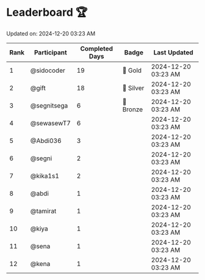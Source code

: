 # Leaderboard 🏆

Updated on: 2024-12-20 03:23 AM

| Rank | Participant       | Completed Days | Badge      | Last Updated         |
|------|-------------------|----------------|------------|----------------------|
| 1    | @sidocoder        | 19             | 🏅 Gold     | 2024-12-20 03:23 AM |
| 2    | @gift             | 18             | 🥈 Silver   | 2024-12-20 03:23 AM |
| 3    | @segnitsega       | 6              | 🥉 Bronze   | 2024-12-20 03:23 AM |
| 4    | @sewasewT7        | 6              |            | 2024-12-20 03:23 AM |
| 5    | @Abdi036          | 3              |            | 2024-12-20 03:23 AM |
| 6    | @segni            | 2              |            | 2024-12-20 03:23 AM |
| 7    | @kika1s1          | 2              |            | 2024-12-20 03:23 AM |
| 8    | @abdi             | 1              |            | 2024-12-20 03:23 AM |
| 9    | @tamirat          | 1              |            | 2024-12-20 03:23 AM |
| 10   | @kiya             | 1              |            | 2024-12-20 03:23 AM |
| 11   | @sena             | 1              |            | 2024-12-20 03:23 AM |
| 12   | @kena             | 1              |            | 2024-12-20 03:23 AM |
